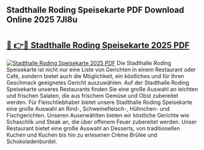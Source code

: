 ## Stadthalle Roding Speisekarte PDF Download Online 2025 7Jl8u

# <h2><a href="http://gc8806.nevu.top/?p=Stadthalle+Roding+Speisekarte">🔗 👉🔴 Stadthalle Roding Speisekarte 2025 PDF</a></h2>

[![Stadthalle Roding Speisekarte 2025 PDF](https://i.imgur.com/dBaPXMq.png)](http://gc8806.nevu.top/?p=Stadthalle+Roding+Speisekarte)
Die Stadthalle Roding Speisekarte ist nicht nur eine Liste von Gerichten in einem Restaurant oder Café, sondern bietet auch die Möglichkeit, ein köstliches und für Ihren Geschmack geeignetes Gericht auszuwählen. Auf der Stadthalle Roding Speisekarte unseres Restaurants finden Sie eine große Auswahl an leichten und frischen Salaten, die aus frischem Gemüse und Obst zubereitet werden. Für Fleischliebhaber bietet unsere Stadthalle Roding Speisekarte eine große Auswahl an Rind-, Schweinefleisch-, Hühnchen- und Fischgerichten. Unseren Auserwählten bieten wir köstliche Gerichte wie Schaschlik und Steak an, die über offenem Feuer zubereitet werden. Unser Restaurant bietet eine große Auswahl an Desserts, von traditionellen Kuchen und Kuchen bis hin zu erlesenen Crème Brûlée und Schokoladenburdel.
